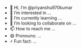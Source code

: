 - 👋 Hi, I’m @priyanshu970kumar
- 👀 I’m interested in ...
- 🌱 I’m currently learning ...
- 💞️ I’m looking to collaborate on ...
- 📫 How to reach me ...
- 😄 Pronouns: ...
- ⚡ Fun fact: ...

<!---
priyanshu970kumar/priyanshu970kumar is a ✨ special ✨ repository because its `README.md` (this file) appears on your GitHub profile.
You can click the Preview link to take a look at your changes.
--->
